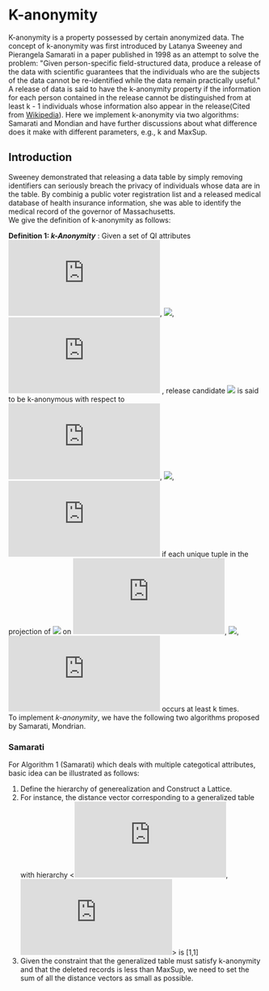 # K-anonymity
K-anonymity is a property possessed by certain anonymized data. The concept of k-anonymity was first introduced by Latanya Sweeney and Pierangela Samarati in a paper published in 1998 as an attempt to solve the problem: "Given person-specific field-structured data, produce a release of the data with scientific guarantees that the individuals who are the subjects of the data cannot be re-identified while the data remain practically useful." A release of data is said to have the k-anonymity property if the information for each person contained in the release cannot be distinguished from at least k - 1 individuals whose information also appear in the release(Cited from [Wikipedia](https://en.wikipedia.org/wiki/K-anonymity)). Here we implement k-anonymity via two algorithms: Samarati and Mondian and have further discussions about what difference does it make with different parameters, e.g., k and MaxSup.
## Introduction
Sweeney demonstrated that releasing a data table by simply removing identifiers can seriously breach the privacy of individuals whose data are in the table. By combinig a public voter registration list and a released medical database of health insurance information, she was able to identify the medical record of the governor of Massachusetts.  
We give the definition of k-anonymity as follows:

**Definition 1: _k-Anonymity_** : Given a set of QI attributes ![](http://latex.codecogs.com/svg.latex?Q_1), ![](http://latex.codecogs.com/svg.latex?\dots), ![](http://latex.codecogs.com/svg.latex?Q_d)
, release candidate ![](http://latex.codecogs.com/svg.latex?D^{\ast}) is said to be k-anonymous with respect to ![](http://latex.codecogs.com/svg.latex?Q_1), ![](http://latex.codecogs.com/svg.latex?\dots), ![](http://latex.codecogs.com/svg.latex?Q_d)
 if each unique tuple in the projection of ![](http://latex.codecogs.com/svg.latex?D^*)
 on ![](http://latex.codecogs.com/svg.latex?Q_1), ![](http://latex.codecogs.com/svg.latex?\dots), ![](http://latex.codecogs.com/svg.latex?Q_d)
 occurs at least k times.  
 To implement _k-anonymity_, we have the following two algorithms proposed by Samarati, Mondrian. 
 
 ### Samarati
 For Algorithm 1 (Samarati) which deals with multiple categotical attributes, basic idea can be illustrated as follows:
 1. Define the hierarchy of generealization and Construct a Lattice.
 2. For instance, the distance vector corresponding to a generalized table with hierarchy <![](http://latex.codecogs.com/svg.latex?X_1), ![](http://latex.codecogs.com/svg.latex?Y_1)> is [1,1]
 3. Given the constraint that the generalized table must satisfy k-anonymity and that the deleted records is less than MaxSup, we need to set the sum of all the distance vectors as small as possible.

